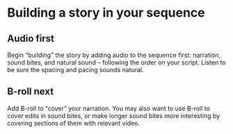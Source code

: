 # Building a story in your sequence

## Audio first

Begin “building” the story by adding audio to the sequence first: narration, sound bites, and natural sound – following the order on your script. Listen to be sure the spacing and pacing sounds natural.

## B-roll next

Add B-roll to “cover” your narration. You may also want to use B-roll to cover edits in sound bites, or make longer sound bites more interesting by covering sections of them with relevant video.
